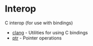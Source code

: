 # Interop

C interop (for use with bindings)

* [clang](modules/core/clang.md) - Utilities for using C bindings
* [ptr](modules/core/ptr.md) - Pointer operations

